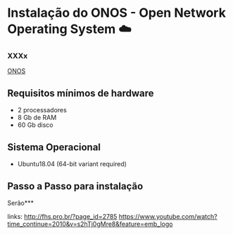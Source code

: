# Instalação do ONOS - Open Network Operating System  :cloud:

### XXXx
[ONOS](https://***)

## Requisitos mínimos de hardware
- 2 processadores
- 8 Gb de RAM
- 60 Gb disco

## Sistema Operacional
- Ubuntu18.04 (64-bit variant required)

## Passo a Passo para instalação
Serão***

links:
http://fhs.pro.br/?page_id=2785
https://www.youtube.com/watch?time_continue=2010&v=s2hTj0gMre8&feature=emb_logo
